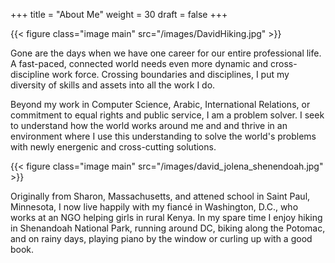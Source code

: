 +++
title = "About Me"
weight = 30
draft = false
+++

{{< figure class="image main" src="/images/DavidHiking.jpg" >}}

Gone are the days when we have one career for our entire professional life. A fast-paced, connected world needs even more dynamic and cross-discipline work force. Crossing boundaries and disciplines, I put my diversity of skills and assets into all the work I do.

Beyond my work in Computer Science, Arabic, International Relations, or commitment to equal rights and public service, I am a problem solver. I seek to understand how the world works around me and and thrive in an environment where I use this understanding to solve the world's problems with newly energenic and cross-cutting solutions.

{{< figure class="image main" src="/images/david_jolena_shenendoah.jpg" >}}

Originally from Sharon, Massachusetts, and attened school in Saint Paul, Minnesota, I now live happily with my fiancé in Washington, D.C., who works at an NGO helping girls in rural Kenya. In my spare time I enjoy hiking in Shenandoah National Park, running around DC, biking along the Potomac, and on rainy days, playing piano by the window or curling up with a good book. 